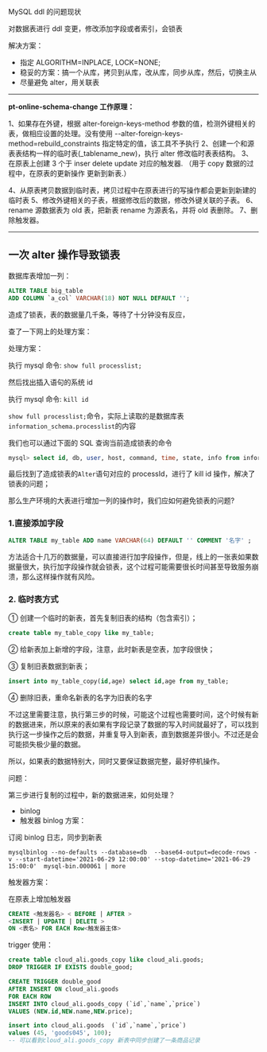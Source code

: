 MySQL ddl 的问题现状

对数据表进行 ddl 变更，修改添加字段或者索引，会锁表

解决方案：

- 指定 ALGORITHM=INPLACE, LOCK=NONE;
- 稳妥的方案：搞一个从库，拷贝到从库，改从库，同步从库，然后，切换主从
- 尽量避免 alter，用关联表

---

**pt-online-schema-change 工作原理：**

1、如果存在外键，根据 alter-foreign-keys-method 参数的值，检测外键相关的表，做相应设置的处理。没有使用 --alter-foreign-keys-method=rebuild_constraints 指定特定的值，该工具不予执行
2、创建一个和源表表结构一样的临时表(\_tablename_new)，执行 alter 修改临时表表结构。
3、在原表上创建 3 个于 inser delete update 对应的触发器. （用于 copy 数据的过程中，在原表的更新操作 更新到新表.）

4、从原表拷贝数据到临时表，拷贝过程中在原表进行的写操作都会更新到新建的临时表
5、修改外键相关的子表，根据修改后的数据，修改外键关联的子表。
6、rename 源数据表为 old 表，把新表 rename 为源表名，并将 old 表删除。
7、删除触发器。

---

## 一次 alter 操作导致锁表

数据库表增加一列：

```sql
ALTER TABLE big_table
ADD COLUMN `a_col` VARCHAR(18) NOT NULL DEFAULT '';
```

造成了锁表，表的数据量几千条，等待了十分钟没有反应，

查了一下网上的处理方案：

处理方案：

执行 mysql 命令: `show full processlist;`

然后找出插入语句的系统 id

执行 mysql 命令: `kill id`

`show full processlist;`命令，实际上读取的是数据库表`information_schema.processlist`的内容

我们也可以通过下面的 SQL 查询当前造成锁表的命令

```sql
mysql> select id, db, user, host, command, time, state, info from information_schema.processlist where command != 'Sleep' order by time desc;
```

最后找到了造成锁表的`Alter`语句对应的 processId，进行了 kill id 操作，解决了锁表的问题；

那么生产环境的大表进行增加一列的操作时，我们应如何避免锁表的问题?

### 1.直接添加字段

```sql
ALTER TABLE my_table ADD name VARCHAR(64) DEFAULT '' COMMENT '名字' ;
```

方法适合十几万的数据量，可以直接进行加字段操作，但是，线上的一张表如果数据量很大，执行加字段操作就会锁表，这个过程可能需要很长时间甚至导致服务崩溃，那么这样操作就有风险。

### 2. 临时表方式

① 创建一个临时的新表，首先复制旧表的结构（包含索引）；

```sql
create table my_table_copy like my_table;
```

② 给新表加上新增的字段，注意，此时新表是空表，加字段很快；

③ 复制旧表数据到新表；

```sql
insert into my_table_copy(id,age) select id,age from my_table;
```

④ 删除旧表，重命名新表的名字为旧表的名字

不过这里需要注意，执行第三步的时候，可能这个过程也需要时间，这个时候有新的数据进来，所以原来的表如果有字段记录了数据的写入时间就最好了，可以找到执行这一步操作之后的数据，并重复导入到新表，直到数据差异很小。不过还是会可能损失极少量的数据。

所以，如果表的数据特别大，同时又要保证数据完整，最好停机操作。

问题：

第三步进行复制的过程中，新的数据进来，如何处理？

- binlog
- 触发器
  binlog 方案：

订阅 binlog 日志，同步到新表

```
mysqlbinlog --no-defaults --database=db  --base64-output=decode-rows -v --start-datetime='2021-06-29 12:00:00' --stop-datetime='2021-06-29 15:00:0'  mysql-bin.000061 | more
```

触发器方案：

在原表上增加触发器

```sql
CREATE <触发器名> < BEFORE | AFTER >
<INSERT | UPDATE | DELETE >
ON <表名> FOR EACH Row<触发器主体>
```

trigger 使用：

```sql
create table cloud_ali.goods_copy like cloud_ali.goods;
DROP TRIGGER IF EXISTS double_good;

CREATE TRIGGER double_good
AFTER INSERT ON cloud_ali.goods
FOR EACH ROW
INSERT INTO cloud_ali.goods_copy (`id`,`name`,`price`)
VALUES (NEW.id,NEW.name,NEW.price);

insert into cloud_ali.goods  (`id`,`name`,`price`)
values (45, 'goods045', 100);
-- 可以看到cloud_ali.goods_copy 新表中同步创建了一条商品记录
```
